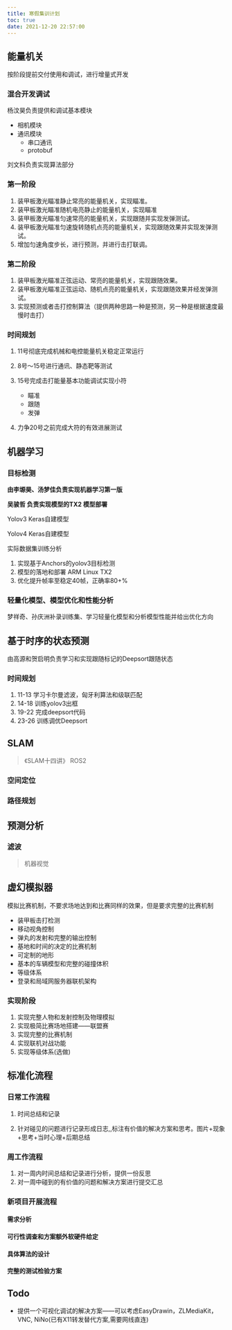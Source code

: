 ```yaml
---
title: 寒假集训计划
toc: true
date: 2021-12-20 22:57:00
---
```




## 能量机关

按阶段提前交付使用和调试，进行增量式开发

### 混合开发调试

杨汶昊负责提供和调试基本模块

- 相机模块
- 通讯模块
  - 串口通讯
  - protobuf

刘文科负责实现算法部分



### 第一阶段

1. 装甲板激光瞄准静止常亮的能量机关，实现瞄准。
2. 装甲板激光瞄准随机电亮静止的能量机关，实现瞄准
3. 装甲板激光瞄准匀速常亮的能量机关，实现跟随并实现发弹测试。
4. 装甲板激光瞄准匀速旋转随机点亮的能量机关，实现跟随效果并实现发弹测试。
3. 增加匀速角度步长，进行预测，并进行击打联调。

### 第二阶段

1. 装甲板激光瞄准正弦运动、常亮的能量机关，实现跟随效果。
1. 装甲板激光瞄准正弦运动、随机点亮的能量机关，实现跟随效果并经发弹测试。
2. 实现预测或者击打控制算法（提供两种思路一种是预测，另一种是根据速度最慢时击打）

### 时间规划

1. 11号彻底完成机械和电控能量机关稳定正常运行

2. 8号～15号进行通讯、静态靶等测试
3. 15号完成击打能量基本功能调试实现小符
   - 瞄准
   - 跟随
   - 发弹
4. 力争20号之前完成大符的有效进展测试

## 机器学习

### 目标检测

**由李塬昊、汤梦佳负责实现机器学习第一版**

**吴骏哲 负责实现模型的TX2 模型部署**

Yolov3 Keras自建模型

Yolov4 Keras自建模型

实际数据集训练分析

1. 实现基于Anchors的yolov3目标检测
2. 模型的落地和部署 ARM Linux TX2
3. 优化提升帧率至稳定40帧，正确率80+%



### 轻量化模型、模型优化和性能分析

梦祥奇、孙庆洲补录训练集、学习轻量化模型和分析模型性能并给出优化方向



## 基于时序的状态预测

由高源和贺启明负责学习和实现跟随标记的Deepsort跟随状态

### 时间规划

1. 11-13 学习卡尔曼滤波，匈牙利算法和级联匹配
2. 14-18 训练yolov3出框
3. 19-22 完成deepsort代码
4. 23-26 训练调优Deepsort



## SLAM

> 《SLAM十四讲》 ROS2

### 空间定位

### 路径规划

## 预测分析

### 滤波

> 机器视觉

## 虚幻模拟器

模拟比赛机制，不要求场地达到和比赛同样的效果，但是要求完整的比赛机制

- 装甲板击打检测
- 移动视角控制
- 弹丸的发射和完整的输出控制
- 基地和时间的决定的比赛机制
- 可定制的地形
- 基本的车辆模型和完整的碰撞体积
- 等级体系
- 登录和局域网服务器联机架构

### 实现阶段

1. 实现完整人物和发射控制及物理模拟
2. 实现极简比赛场地搭建——联盟赛
3. 实现完整的比赛机制
4. 实现联机对战功能
5. 实现等级体系(选做)



## 标准化流程

### 日常工作流程

1. 时间总结和记录

2. 针对碰见的问题进行记录形成日志,,标注有价值的解决方案和思考。图片+现象+思考+当时心理+后期总结


### 周工作流程

1. 对一周内时间总结和记录进行分析，提供一份反思
2. 对一周中碰到的有价值的问题和解决方案进行提交汇总

### 新项目开展流程

#### 需求分析

#### 可行性调查和方案额外软硬件给定

#### 具体算法的设计

#### 完整的测试检验方案



## Todo

- 提供一个可视化调试的解决方案——可以考虑EasyDrawin，ZLMediaKit，VNC, NiNo(已有X11转发替代方案,需要网线直连)





